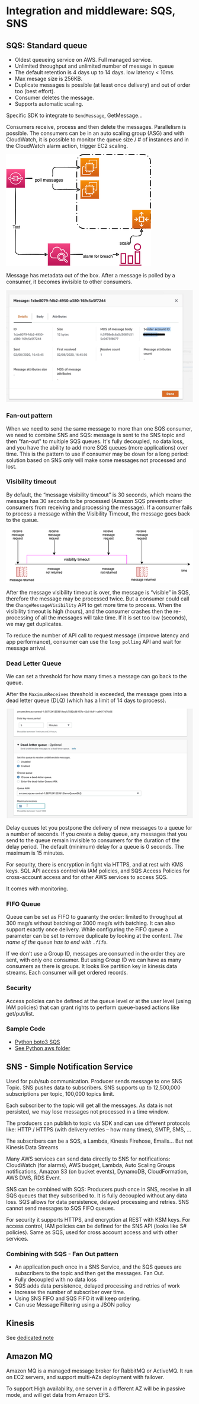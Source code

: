 # Integration and middleware: SQS, SNS

## SQS: Standard queue

* Oldest queueing service on AWS. Full managed service. 
* Unlimited throughput and unlimited number of message in queue
* The default retention is 4 days up to 14 days. low latency < 10ms. 
* Max mesage size is 256KB. 
* Duplicate messages is possible (at least once delivery) and out of order too (best effort). 
* Consumer deletes the message. 
* Supports automatic scaling.

Specific SDK to integrate to `SendMessage`, GetMessage...

Consumers receive, process and then delete the messages. Parallelism is possible. The consumers can be in an auto scaling group (ASG) and with CloudWatch, it is possible to monitor the queue size / # of instances and in the CloudWatch alarm action, trigger EC2 scaling. 

![](./images/SQS-ASG.png)

Message has metadata out of the box. After a message is polled by a consumer, it becomes invisible to other consumers. 

 ![Metadata](./images/sqs-msg.png)

### Fan-out pattern

When we need to send the same message to more than one SQS consumer, we need to combine SNS and SQS: message is sent to the SNS topic and then "fan-out" to multiple SQS queues. It's fully decoupled, no data loss, and you have the ability to add more SQS queues (more applications) over time.
This is the pattern to use if consumer may be down for a long period: solution based on SNS only will make some messages not processed and lost.

### Visibility timeout

By default, the “message visibility timeout” is 30 seconds, which means the message has 30 seconds to be processed (Amazon SQS prevents other consumers from receiving and processing the message). If a consumer fails to process a message within the Visibility Timeout, the message goes back to the queue.

![](./images/visibility-to.png)

After the message visibility timeout is over, the message is “visible” in SQS, therefore the message may be processed twice. But a consumer could call the `ChangeMessageVisibility` API to get more time to process. When the visibility timeout is high (hours), and the consumer crashes then the re-processing of all the messages will take time. If it is set too low (seconds), we may get duplicates.

To reduce the number of API call to request message (improve latency and app performance), consumer can use the `long polling` API and wait for message arrival. 

### Dead Letter Queue

We can set a threshold for how many times a message can go back to the queue. 

After the `MaximumReceives` threshold is exceeded, the message goes into a dead letter queue (DLQ) (which has a limit of 14 days to process).

 ![DLQ](./images/sqs-dlq.png)

Delay queues let you postpone the delivery of new messages to a queue for a number of seconds. If you create a delay queue, any messages that you send to the queue remain invisible to consumers for the duration of the delay period. The default (minimum) delay for a queue is 0 seconds. The maximum is 15 minutes.

For security, there is encryption in fight via HTTPS, and at rest with KMS keys. SQL API access control via IAM policies, and SQS Access Policies for cross-account access and for other AWS services to access SQS. 

It comes with monitoring.

### FIFO Queue

Queue can be set as FIFO to guaranty the order: limited to throughput at 300 msg/s without batching or 3000 msg/s with batching. It can also support exactly once delivery. While configuring the FIFO queue a parameter can be set to remove duplicate by looking at the content.
*The name of the queue has to end with `.fifo`*.

If we don't use a Group ID, messages are consumed in the order they are sent, with only one consumer. But using Group ID we can have as many consumers as there is groups. It looks like partition key in kinesis data streams. 
Each consumer will get ordered records.

### Security

Access policies can be defined at the queue level or at the user level (using IAM policies) that can grant rights to perform queue-based actions like get/put/list.

### Sample Code

* [Python boto3 SQS](https://boto3.amazonaws.com/v1/documentation/api/latest/guide/sqs.html)
* [See Python aws folder](https://github.com/jbcodeforce/python-code)

## SNS - Simple Notification Service

Used for pub/sub communication. Producer sends message to one SNS Topic. SNS pushes data to subscribers. SNS supports up to 12,500,000 subscriptions per topic, 100,000 topics limit. 

Each subscriber to the topic will get all the messages. As data is not persisted, we may lose messages not processed in a time window. 

The producers can publish to topic via SDK and can use different protocols like: HTTP / HTTPS (with delivery retries – how many times), SMTP,  SMS, ... 

The subscribers can be a SQS, a Lambda, Kinesis Firehose, Emails... But not Kinesis Data Streams

Many AWS services can send data directly to SNS for notifications: CloudWatch (for alarms), AWS budget, Lambda, Auto Scaling Groups notifications, Amazon S3 (on bucket events), DynamoDB, CloudFormation, AWS DMS, RDS Event.

SNS can be combined with SQS: Producers push once in SNS, receive in all SQS queues that they subscribed to. It is fully decoupled without any data loss. SQS allows for data persistence, delayed processing and retries. SNS cannot send messages to SQS FIFO queues.

For security it supports HTTPS, and encryption at REST with KSM keys. For access control, IAM policies can be defined for the SNS API (looks like S# policies). Same as SQS, used for cross account access and with other services. 

### Combining with SQS - Fan Out pattern

* An application puch once in a SNS Service, and the SQS queues are subscribers to the topic and then get the messages. Fan Out.
* Fully decoupled with no data loss
* SQS adds data persistence, delayed processing and retries of work
* Increase the number of subscriber over time.
* Using SNS FIFO and SQS FIFO it will keep ordering.
* Can use Message Filtering using a JSON policy 

## Kinesis

See [dedicated note](../kinesis/index.md)

## Amazon MQ

Amazon MQ is a managed message broker for RabbitMQ or ActiveMQ. It run on EC2 servers, and support multi-AZs deployment with failover. 

To support High availability, one server in a different AZ will be in passive mode, and will get data from Amazon EFS. 